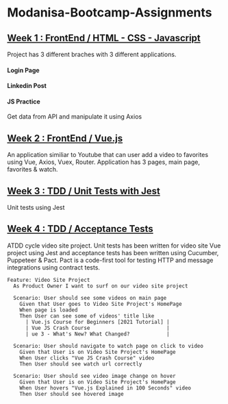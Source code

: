 # Modanisa-Bootcamp-Assignments

## [Week 1 : FrontEnd / HTML - CSS - Javascript](https://github.com/152-Modanisa-FullStack-Bootcamp/week-1-assignment-nidadinch)

Project has 3 different braches with 3 different applications.

#### Login Page

#### Linkedin Post

#### JS Practice

Get data from API and manipulate it using Axios

## [Week 2 : FrontEnd / Vue.js](https://github.com/152-Modanisa-FullStack-Bootcamp/week-2-assignment-nidadinch)

An application similiar to Youtube that can user add a video to favorites using Vue, Axios, Vuex, Router. Application has 3 pages, main page, favorites & watch.

## [Week 3 : TDD / Unit Tests with Jest](https://github.com/152-Modanisa-FullStack-Bootcamp/week-3-assignment-nidadinch)

Unit tests using Jest

## [Week 4 : TDD / Acceptance Tests](https://github.com/152-Modanisa-FullStack-Bootcamp/week-4-assignment-nidadinch)

ATDD cycle video site project. Unit tests has been written for video site Vue project using Jest and acceptance tests has been written using Cucumber, Puppeteer & Pact. Pact is a code-first tool for testing HTTP and message integrations using contract tests.

```gherkin
Feature: Video Site Project
  As Product Owner I want to surf on our video site project

  Scenario: User should see some videos on main page
    Given that User goes to Video Site Project's HomePage
    When page is loaded
    Then User can see some of videos' title like
      | Vue.js Course for Beginners [2021 Tutorial] |
      | Vue JS Crash Course                         |
      | ue 3 - What's New? What Changed?            |

  Scenario: User should navigate to watch page on click to video
    Given that User is on Video Site Project's HomePage
    When User clicks "Vue JS Crash Course" video
    Then User should see watch url correctly

  Scenario: User should see video image change on hover
    Given that User is on Video Site Project's HomePage
    When User hovers "Vue.js Explained in 100 Seconds" video
    Then User should see hovered image
```
